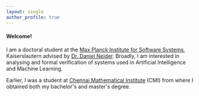 ```yaml
---
layout: single
author_profile: true
---
```


#### Welcome!

I am a doctoral student at the [Max Planck Institute for Software Systems](https://www.mpi-sws.org/), Kaiserslautern advised 
by [Dr. Daniel Neider](https://people.mpi-sws.org/~neider/). Broadly, I am interested in analysing and formal verification of 
systems used in Artificial Intelligence and Machine Learning.

Earlier, I was a student at [Chennai Mathematical Institute](https://www.cmi.ac.in/) (CMI) from where I obtained both my bachelor's 
and master's degree.
